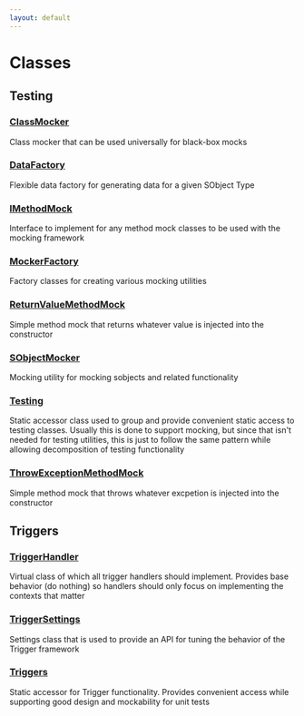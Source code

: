 ```yaml
---
layout: default
---
```

# Classes
## Testing

### [ClassMocker](/Testing/ClassMocker.md)

Class mocker that can be used universally for black-box mocks

### [DataFactory](/Testing/DataFactory.md)

Flexible data factory for generating data for a given SObject Type

### [IMethodMock](/Testing/IMethodMock.md)

Interface to implement for any method mock classes to be used with the mocking framework

### [MockerFactory](/Testing/MockerFactory.md)

Factory classes for creating various mocking utilities

### [ReturnValueMethodMock](/Testing/ReturnValueMethodMock.md)

Simple method mock that returns whatever value is injected into the constructor

### [SObjectMocker](/Testing/SObjectMocker.md)

Mocking utility for mocking sobjects and related functionality

### [Testing](/Testing/Testing.md)

Static accessor class used to group and provide convenient static access to testing classes. Usually this is done to support mocking, but since that isn&apos;t needed for testing utilities, this is just to follow the same pattern while allowing decomposition of testing functionality

### [ThrowExceptionMethodMock](/Testing/ThrowExceptionMethodMock.md)

Simple method mock that throws whatever excpetion is injected into the constructor
## Triggers

### [TriggerHandler](/Triggers/TriggerHandler.md)

Virtual class of which all trigger handlers should implement. Provides base behavior (do nothing) so handlers should only focus on implementing the contexts that matter

### [TriggerSettings](/Triggers/TriggerSettings.md)

Settings class that is used to provide an API for tuning the behavior of the Trigger framework

### [Triggers](/Triggers/Triggers.md)

Static accessor for Trigger functionality. Provides convenient access while supporting good design and mockability for unit tests
